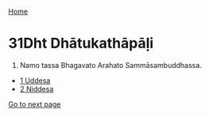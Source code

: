 
[Home](/)

# 31Dht Dhātukathāpāḷi

1. Namo tassa Bhagavato Arahato Sammāsambuddhassa.

* [1 Uddesa](/tipitaka/31Dht/1.md)
* [2 Niddesa](/tipitaka/31Dht/2.md)

[Go to next page](/tipitaka/31Dht/1.md)


